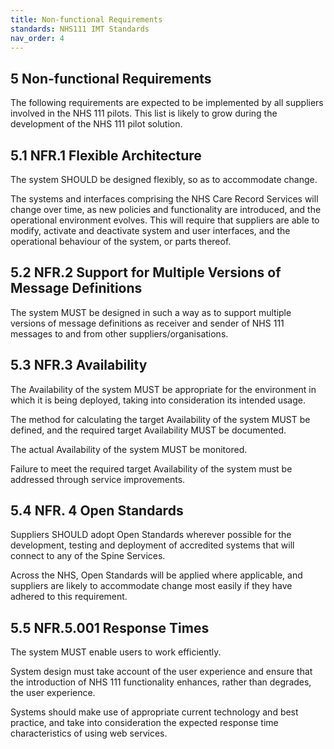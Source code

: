 ```yaml
---
title: Non-functional Requirements
standards: NHS111 IMT Standards
nav_order: 4
---
```


## 5 Non-functional Requirements
The following requirements are expected to be implemented by all suppliers involved in the NHS 111 pilots. This list is likely to grow during the development of the NHS 111 pilot solution.

## 5.1 NFR.1 Flexible Architecture
The system SHOULD be designed flexibly, so as to accommodate change.

The systems and interfaces comprising the NHS Care Record Services will change over time, as new policies and functionality are introduced, and the operational environment evolves. This will require that suppliers are able to modify, activate and deactivate system and user interfaces, and the operational behaviour of the system, or parts thereof.

## 5.2 NFR.2 Support for Multiple Versions of Message Definitions
The system MUST be designed in such a way as to support multiple versions of message definitions as receiver and sender of NHS 111 messages to and from other suppliers/organisations.

## 5.3 NFR.3 Availability
The Availability of the system MUST be appropriate for the environment in which it is being deployed, taking into consideration its intended usage.

The method for calculating the target Availability of the system MUST be defined, and the required target Availability MUST be documented.

The actual Availability of the system MUST be monitored.

Failure to meet the required target Availability of the system must be addressed through service improvements.

## 5.4 NFR. 4 Open Standards
Suppliers SHOULD adopt Open Standards wherever possible for the development, testing and deployment of accredited systems that will connect to any of the Spine Services.

Across the NHS, Open Standards will be applied where applicable, and suppliers are likely to accommodate change most easily if they have adhered to this requirement.

## 5.5 NFR.5.001 Response Times
The system MUST enable users to work efficiently.

System design must take account of the user experience and ensure that the introduction of NHS 111 functionality enhances, rather than degrades, the user experience.

Systems should make use of appropriate current technology and best practice, and take into consideration the expected response time characteristics of using web services.
